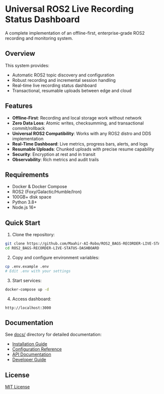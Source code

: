 # Universal ROS2 Live Recording Status Dashboard

A complete implementation of an offline-first, enterprise-grade ROS2 recording and monitoring system.

## Overview

This system provides:
- Automatic ROS2 topic discovery and configuration
- Robust recording and incremental session handling
- Real-time live recording status dashboard
- Transactional, resumable uploads between edge and cloud

## Features

- **Offline-First**: Recording and local storage work without network
- **Zero Data Loss**: Atomic writes, checksumming, and transactional commit/rollback
- **Universal ROS2 Compatibility**: Works with any ROS2 distro and DDS implementation
- **Real-Time Dashboard**: Live metrics, progress bars, alerts, and logs
- **Resumable Uploads**: Chunked uploads with precise resume capability
- **Security**: Encryption at rest and in transit
- **Observability**: Rich metrics and audit trails

## Requirements

- Docker & Docker Compose
- ROS2 (Foxy/Galactic/Humble/Iron)
- 100GB+ disk space
- Python 3.8+
- Node.js 16+

## Quick Start

1. Clone the repository:
```bash
git clone https://github.com/Maahir-AI-Robo/ROS2_BAGS-RECORDER-LIVE-STATUS-DASHBOARD.git
cd ROS2_BAGS-RECORDER-LIVE-STATUS-DASHBOARD
```

2. Copy and configure environment variables:
```bash
cp .env.example .env
# Edit .env with your settings
```

3. Start services:
```bash
docker-compose up -d
```

4. Access dashboard:
```
http://localhost:3000
```

## Documentation

See [docs/](docs/) directory for detailed documentation:
- [Installation Guide](docs/installation.md)
- [Configuration Reference](docs/configuration.md)
- [API Documentation](docs/api.md)
- [Developer Guide](docs/development.md)

## License

[MIT License](LICENSE)